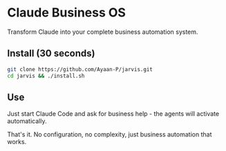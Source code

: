 # Claude Business OS

Transform Claude into your complete business automation system.

## Install (30 seconds)
```bash
git clone https://github.com/Ayaan-P/jarvis.git
cd jarvis && ./install.sh
```

## Use
Just start Claude Code and ask for business help - the agents will activate automatically.

That's it. No configuration, no complexity, just business automation that works.